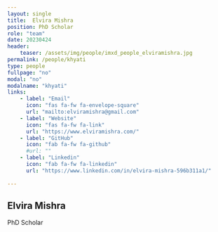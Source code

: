 ```yaml
---
layout: single
title:  Elvira Mishra
position: PhD Scholar
role: "team"
date: 20230424
header:
    teaser: /assets/img/people/imxd_people_elviramishra.jpg
permalink: /people/khyati
type: people
fullpage: "no"
modal: "no"
modalname: "khyati"
links:
    - label: "Email"
      icon: "fas fa-fw fa-envelope-square"
      url: "mailto:elviramishra@gmail.com"
    - label: "Website"
      icon: "fas fa-fw fa-link"
      url: "https://www.elviramishra.com/"
    - label: "GitHub"
      icon: "fab fa-fw fa-github"
      #url: ""
    - label: "Linkedin"
      icon: "fab fa-fw fa-linkedin"
      url: "https://www.linkedin.com/in/elvira-mishra-596b311a1/"
      
---
```


## Elvira Mishra
PhD Scholar




